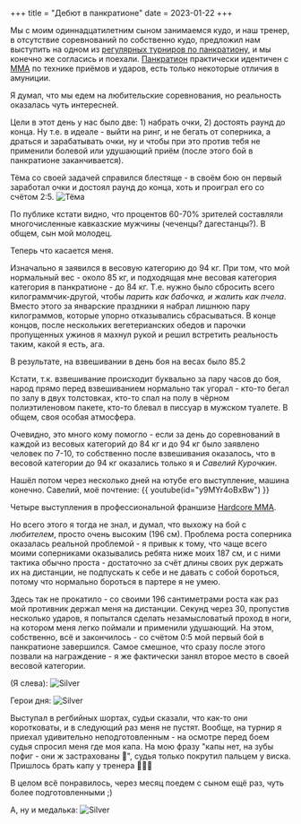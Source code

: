 +++
title = "Дебют в панкратионе"
date = 2023-01-22
+++

Мы с моим одиннадцатилетним сыном занимаемся кудо, и наш тренер, в отсутствие соревнований по собственно кудо, предложил нам выступить на одном из [регулярных турниров по панкратиону](https://shakasports.com/fights), и мы конечно же согласись и поехали. [Панкратион](https://ru.wikipedia.org/wiki/%D0%9F%D0%B0%D0%BD%D0%BA%D1%80%D0%B0%D1%82%D0%B8%D0%BE%D0%BD) практически идентичен с [MMA](https://ru.wikipedia.org/wiki/%D0%A1%D0%BC%D0%B5%D1%88%D0%B0%D0%BD%D0%BD%D1%8B%D0%B5_%D0%B1%D0%BE%D0%B5%D0%B2%D1%8B%D0%B5_%D0%B8%D1%81%D0%BA%D1%83%D1%81%D1%81%D1%82%D0%B2%D0%B0) по технике приёмов и ударов, есть только некоторые отличия в амуниции.

Я думал, что мы едем на любительские соревнования, но реальность оказалась чуть интересней. 

Цели в этот день у нас было две: 1) набрать очки, 2) достоять раунд до конца. Ну т.е. в идеале - выйти на ринг, и не бегать от соперника, а драться и зарабатывать очки, ну и чтобы при это против тебя не применили болевой или удушающий приём (после этого бой в панкратионе заканчивается).

Тёма со своей задачей справился блестяще - в своём бою он первый заработал очки и достоял раунд до конца, хоть и проиграл его со счётом 2:5. 
![Тёма](/img/pankr0.png)

По публике кстати видно, что процентов 60-70% зрителей составляли многочисленные кавказские мужчины (чеченцы? дагестанцы?).
В общем, сын мой молодец.


Теперь что касается меня.

Изначально я заявился в весовую категорию до 94 кг. При том, что мой нормальный вес - около 85 кг, и подходящая мне весовая категория категория в панкратионе - до 84 кг. Т.е. нужно было сбросить всего килограммчик-другой, чтобы _парить как бабочка, и жалить как пчела_. Вместо этого за январские праздники я набрал лишнюю пару килограммов, которые упорно отказывались сбрасываться. В конце концов, после нескольких вегетерианских обедов и парочки пропущенных ужинов я махнул рукой и решил встретить реальность таким, какой я есть, ага. 

В результате, на взвешивании в день боя на весах было 85.2

Кстати, т.к. взвешивание происходит буквально за пару часов до боя, народ прямо перед взвешиванием нормально так угорал - кто-то бегал по залу в двух толстовках, кто-то спал на полу в чёрном полиэтиленовом пакете, кто-то блевал в писсуар в мужском туалете. В общем, своя особая атмосфера.

Очевидно, это много кому помогло - если за день до соревнований в каждой из весовых категорий до 84 кг и до 94 кг было заявлено человек по 7-10, то собственно после взвешивания оказалось, что в весовой категории до 94 кг оказались только я и _Савелий Курочкин_. 

Нашёл потом через несколько дней на ютубе его выступление, машина конечно. Савелий, моё почтение:
{{ youtube(id="y9MYr4oBxBw") }}

Четыре выступления в профессиональной франшизе [Hardcore MMA](https://hardcorefc.ru/).

Но всего этого я тогда не знал, и думал, что выхожу на бой с _любителем_, просто очень высоким (196 см). Проблема роста соперника оказалась реальной проблемой - я привык к тому, что чаще всего моими соперниками оказывались ребята ниже моих 187 см, и с ними тактика обычно проста - достаточно за счёт длины своих рук держать их на дистанции, не подпускать к себе и не давать с собой бороться, потому что нормально бороться в партере я не умею. 

Здесь так не прокатило - со своими 196 сантиметрами роста как раз мой противник держал меня на дистанции. Секунд через 30, пропустив несколько ударов, я попытался сделать незамысловатый проход в ноги, на котором меня легко поймали и применили удушающий. На этом, собственно, всё и закончилось - со счётом 0:5 мой первый бой в панкратионе завершился. Самое смешное, что сразу после этого позвали на награждение - я же фактически занял второе место в своей весовой категории.

(Я слева):
![Silver](/img/pankr1.jpg)

Герои дня:
![Silver](/img/pankr2.jpg)

Выступал в регбийных шортах, судьи сказали, что как-то они коротковаты, и в следующий раз меня не пустят. Вообще, на турнир я приехал удивительно неподготовленным - на осмотре перед боем судья спросил меня где моя капа. На мою фразу "капы нет, на зубы пофиг - они ж застрахованы 🤨", судья только покрутил пальцем у виска. Пришлось брать капу у тренера 🤷🏻‍♂️ 

В целом всё понравилось, через месяц поедем с сыном ещё раз, чуть более подготовленными ;) 

А, ну и медалька:
![Silver](/img/pankr3.jpg)
